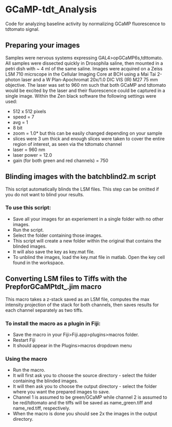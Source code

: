 # GCaMP-tdt_Analysis
Code for analyzing baseline activity by normalizing GCaMP fluorescence to tdtomato signal.

## Preparing your images
Samples were nervous systems expressing GAL4>opGCaMP6s,tdttomato. All samples were dissected quickly in Drosophila saline, then mounted in a petri dish with ~ 4 ml of the same saline. Images were acquired on a Zeiss LSM 710 micrscope in the Cellular Imaging Core at BCH using a Mai Tai 2-photon laser and a W Plan-Apochromat 20x/1.0 DIC VIS (IR) M27 75 mm objective. The laser was set to 960 nm such that both GCaMP and tdtomato would be excited by the laser and their fluorescence could be captured in a single image. 
Within the Zen black software the following settings were used: 
- 512 x 512 pixels 
- speed = 7
- avg = 1
- 8 bit
- zoom = 1.0* but this can be easily changed depending on your sample
- slices were 3 um thick and enough slices were taken to cover the entire region of interest, as seen via the tdtomato channel
- laser = 960 nm
- laser power = 12.0
- gain (for both green and red channels) = 750

## Blinding images with the batchblind2.m script
This script automatically blinds the LSM files. This step can be omitted if you do not want to blind your results.

### To use this script:
- Save all your images for an experiement in a single folder with no other images.
- Run the script.
- Select the folder containing those images.
- This script will create a new folder within the original that contains the blinded images. 
- It will also save the key as key.mat file.
- To unblind the images, load the key.mat file in matlab. Open the key cell found in the workspace.

## Converting LSM files to Tiffs with the PrepforGCaMPtdt_.jim macro
This macro takes a z-stack saved as an LSM file, computes the max intensity projection of the stack for both channels, then saves results for each channel separately as two tiffs.

### To install the macro as a plugin in Fiji:
- Save the macro in your Fiji>Fiji.app>plugins>macros folder.
- Restart Fiji
- It should appear in the Plugins>macros dropdown menu

### Using the macro
- Run the macro.
- It will first ask you to choose the source directory - select the folder containing the blinded images.
- It will then ask you to choose the output directory - select the folder where you want the prepared images to save.
- Channel 1 is assumed to be green/GCaMP while channel 2 is assumed to be red/tdtomato and the tiffs will be saved as name_green.tiff and name_red.tiff, respectively.
- When the macro is done you should see 2x the images in the output directory.

